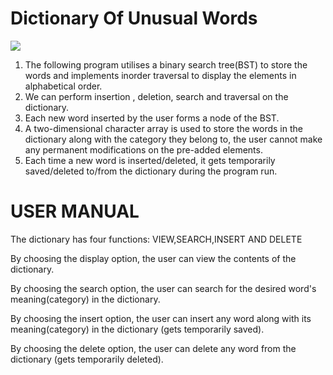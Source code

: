 
<p align="center">
  <h1>Dictionary Of Unusual Words</h1>
  <img src="https://forthebadge.com/images/badges/made-with-c.svg">
</p>

1. The following program utilises a binary search tree(BST) to store the words and implements inorder traversal to display the elements in alphabetical order.
2. We can perform insertion , deletion, search and traversal on the dictionary.
3. Each new word inserted by the user forms a node of the BST.
4. A two-dimensional character array is used to store the words in the dictionary along with the category they belong to, the user cannot make any permanent modifications on the pre-added elements.
5. Each time a new word is inserted/deleted, it gets temporarily saved/deleted to/from the dictionary during the program run.



# USER MANUAL
The dictionary has four functions:
VIEW,SEARCH,INSERT AND DELETE

By choosing the display option, the user can view the contents of the dictionary.

By choosing the search option, the user can search for the desired word's meaning(category) in the dictionary.

By choosing the insert option, the user can insert any word along with its meaning(category) in the dictionary (gets temporarily saved).

By choosing the delete option, the user can delete any word from the dictionary (gets temporarily deleted).
